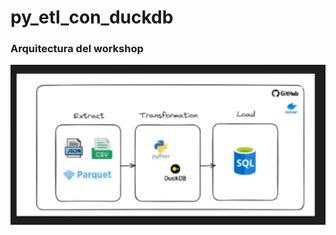 # py_etl_con_duckdb

### Arquitectura del workshop
![Arquitectura del workshop](./pics/img_workshop.png)